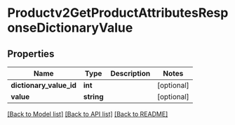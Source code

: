 # Productv2GetProductAttributesResponseDictionaryValue

## Properties
Name | Type | Description | Notes
------------ | ------------- | ------------- | -------------
**dictionary_value_id** | **int** |  | [optional] 
**value** | **string** |  | [optional] 

[[Back to Model list]](../README.md#documentation-for-models) [[Back to API list]](../README.md#documentation-for-api-endpoints) [[Back to README]](../README.md)


